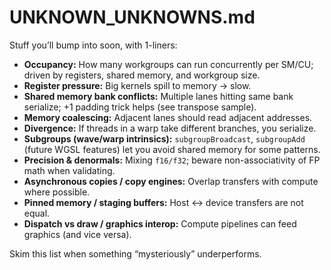 # UNKNOWN_UNKNOWNS.md

Stuff you’ll bump into soon, with 1-liners:
- **Occupancy:** How many workgroups can run concurrently per SM/CU; driven by registers, shared memory, and workgroup size.
- **Register pressure:** Big kernels spill to memory → slow.
- **Shared memory bank conflicts:** Multiple lanes hitting same bank serialize; +1 padding trick helps (see transpose sample).
- **Memory coalescing:** Adjacent lanes should read adjacent addresses.
- **Divergence:** If threads in a warp take different branches, you serialize.
- **Subgroups (wave/warp intrinsics):** `subgroupBroadcast`, `subgroupAdd` (future WGSL features) let you avoid shared memory for some patterns.
- **Precision & denormals:** Mixing `f16/f32`; beware non-associativity of FP math when validating.
- **Asynchronous copies / copy engines:** Overlap transfers with compute where possible.
- **Pinned memory / staging buffers:** Host ↔ device transfers are not equal.
- **Dispatch vs draw / graphics interop:** Compute pipelines can feed graphics (and vice versa).

Skim this list when something “mysteriously” underperforms.
